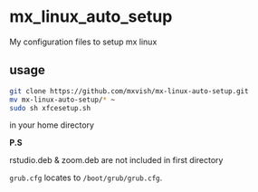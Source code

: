 # mx_linux_auto_setup
My configuration files to setup mx linux

## usage
```sh
git clone https://github.com/mxvish/mx-linux-auto-setup.git
mv mx-linux-auto-setup/* ~
sudo sh xfcesetup.sh
```
in your home directory

<b>P.S</b>

rstudio.deb & zoom.deb are not included in first directory

`grub.cfg` locates to `/boot/grub/grub.cfg`.
